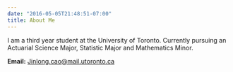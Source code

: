 ```yaml
---
date: "2016-05-05T21:48:51-07:00"
title: About Me
---
```


I am a third year student at the University of Toronto. Currently pursuing an Actuarial Science Major, Statistic Major and Mathematics Minor.

**Email:** Jinlong.cao@mail.utoronto.ca
